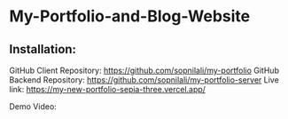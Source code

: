 # My-Portfolio-and-Blog-Website

## Installation:

GitHub Client Repository: https://github.com/sopnilali/my-portfolio
GitHub Backend Repository: https://github.com/sopnilali/my-portfolio-server
Live link: https://my-new-portfolio-sepia-three.vercel.app/

Demo Video: 